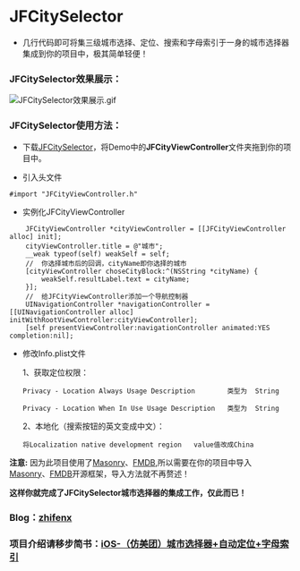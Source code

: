 # JFCitySelector

*	几行代码即可将集三级城市选择、定位、搜索和字母索引于一身的城市选择器集成到你的项目中，极其简单轻便！

### JFCitySelector效果展示：
![JFCitySelector效果展示.gif](http://upload-images.jianshu.io/upload_images/1707533-1da6dc92b57bdcf0.gif?imageMogr2/auto-orient/strip)

### JFCitySelector使用方法：

*  下载[JFCitySelector](https://github.com/zhifenx/JFCitySelector)，将Demo中的**JFCityViewController**文件夹拖到你的项目中。

*  引入头文件

```
#import "JFCityViewController.h"
```

*  实例化JFCityViewController

```
    JFCityViewController *cityViewController = [[JFCityViewController alloc] init];
    cityViewController.title = @"城市";
    __weak typeof(self) weakSelf = self;
    //  你选择城市后的回调，cityName即你选择的城市
    [cityViewController choseCityBlock:^(NSString *cityName) {
        weakSelf.resultLabel.text = cityName;
    }];
    //  给JFCityViewController添加一个导航控制器
    UINavigationController *navigationController = [[UINavigationController alloc] initWithRootViewController:cityViewController];
    [self presentViewController:navigationController animated:YES completion:nil];
```

*  修改Info.plist文件

	1、获取定位权限：
	
	```
	Privacy - Location Always Usage Description        类型为	String

	Privacy - Location When In Use Usage Description   类型为	String
	```

	2、本地化（搜索按钮的英文变成中文）：
	
	```
	将Localization native development region   value值改成China
	```


**注意:** 因为此项目使用了[Masonry](https://github.com/SnapKit/Masonry)、[FMDB](https://github.com/ccgus/fmdb),所以需要在你的项目中导入[Masonry](https://github.com/SnapKit/Masonry)、[FMDB](https://github.com/ccgus/fmdb)开源框架，导入方法就不再赘述！

**这样你就完成了JFCitySelector城市选择器的集成工作，仅此而已！**

### Blog：[zhifenx](http://www.jianshu.com/users/aef0f8eebe6d/latest_articles)

### 项目介绍请移步简书：[iOS-（仿美团）城市选择器+自动定位+字母索引](http://www.jianshu.com/p/40bc4b6ddceb)